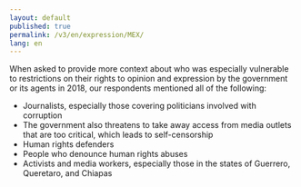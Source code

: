 ```yaml
---
layout: default
published: true
permalink: /v3/en/expression/MEX/
lang: en
---
```


When asked to provide more context about who was especially vulnerable to restrictions on their rights to opinion and expression by the government or its agents in 2018, our respondents mentioned all of the following:
-	Journalists, especially those covering politicians involved with corruption
-	The government also threatens to take away access from media outlets that are too critical, which leads to self-censorship
-	Human rights defenders
-	People who denounce human rights abuses
-	Activists and media workers, especially those in the states of Guerrero, Queretaro, and Chiapas

